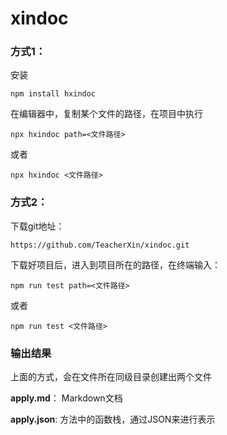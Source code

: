 # xindoc
### 方式1：

安装
```
npm install hxindoc
```

在编辑器中，复制某个文件的路径，在项目中执行
```
npx hxindoc path=<文件路径>
```
或者
```
npx hxindoc <文件路径>
```

### 方式2：
下载git地址：
```
https://github.com/TeacherXin/xindoc.git
```
下载好项目后，进入到项目所在的路径，在终端输入：
```
npm run test path=<文件路径>
```
或者
```
npm run test <文件路径>
```
### 输出结果
上面的方式，会在文件所在同级目录创建出两个文件

**apply.md**： Markdown文档

**apply.json**:  方法中的函数栈，通过JSON来进行表示
